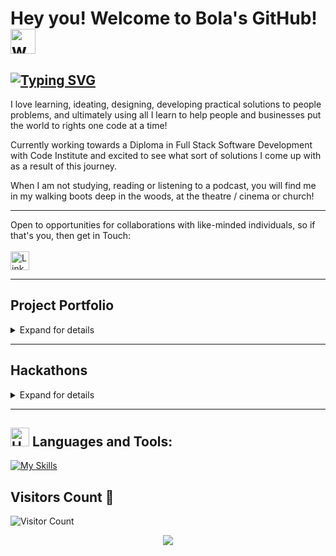 [- !Banner Image for Bola Akinmarin Github Profile () -]: :

# Hey you! Welcome to Bola's GitHub! <img src="https://user-images.githubusercontent.com/72663882/171687151-bb31c996-c9d2-49c8-b593-734946893b23.gif" alt="waving hand gif" aria-hidden="true" width="40" />

## [![Typing SVG](https://readme-typing-svg.demolab.com?font=Fira+Code&pause=1000&random=false&width=435&lines=Full+Stack+Developer)]()

I love learning, ideating, designing, developing practical solutions to people problems, and ultimately using all I learn to help people and businesses put the world to rights one code at a time!

Currently working towards a Diploma in Full Stack Software Development with Code Institute and excited to see what sort of solutions I come up with as a result of this journey.

When I am not studying, reading or listening to a podcast, you will find me in my walking boots deep in the woods, at the theatre / cinema or church!

*******

Open to opportunities for collaborations with like-minded individuals, so if that's you, then get in Touch: <br><br>
<a href="https://www.linkedin.com/in/bola-akinmarin"><img  alt="LinkedIn" title="LinkedIn" src="https://img.shields.io/static/v1?message=LinkedIn&logo=linkedin&label=&color=0077B5&logoColor=white&labelColor=&style=for-the-badge" height="30" align="center" /></a>

[- Currently working on E-commerce Website <a href="https://bakinmarin.github.io/dec-quote-calculator/"></a>]::

*******

## Project Portfolio

<details>
<summary>Expand for details</summary>
 
 1. [Film Review Blog](https://my-film-blog-pp4-d9dc642517af.herokuapp.com/)
 2. [Bible Quiz Game Website](https://bakinmarin.github.io/bible-quiz-game/)
 3. [The Cleaning Hack Website](https://bakinmarin.github.io/the-cleaning-hack/)
 4. [Command Line Cleaning Calculator](https://the-cleaning-hack-calculator-7f6b677fafbc.herokuapp.com/)
 5. [Interactive Exterior Cleaning Estimate Form](https://bakinmarin.github.io/dec-quote-calculator/)

</details>

*******

## Hackathons

<details>
<summary>Expand for details</summary>

1. April 2024 - Organised by Code Institute and Social Social and hosted by Google - [Women's Health Reimagined](https://alcl2000.github.io/womenswellnesswarriors/)

</details>

*******

## <img src="https://raw.githubusercontent.com/Tarikul-Islam-Anik/Animated-Fluent-Emojis/master/Emojis/Objects/Hammer%20and%20Wrench.png" alt="Hammer and Wrench" width="30" height="30" /> **Languages and Tools:**  
[![My Skills](https://skillicons.dev/icons?i=html,css,javascript,git,github,python,django,jquery,bootstrap,postgresql,markdown,stackoverflow&perline=13)](#)

## **Visitors Count** 👀
![Visitor Count](https://visitor-badge.laobi.icu/badge?page_id=BAkinmarin.BAkinmarin)
<p align="center">
     <img src="https://capsule-render.vercel.app/api?type=waving&color=gradient&height=100&section=footer"/>
</p>

<!---
BAkinmarin/BAkinmarin is a ✨ special ✨ repository because its `README.md` (this file) appears on your GitHub profile.
You can click the Preview link to take a look at your changes.
--->

